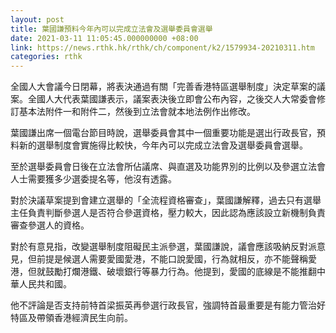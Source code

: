 ```yaml
---
layout: post
title: 葉國謙預料今年內可以完成立法會及選舉委員會選舉
date: 2021-03-11 11:05:45.000000000 +08:00
link: https://news.rthk.hk/rthk/ch/component/k2/1579934-20210311.htm
categories: rthk
---
```


全國人大會議今日閉幕，將表決通過有關「完善香港特區選舉制度」決定草案的議案。全國人大代表葉國謙表示，議案表決後立即會公布內容，之後交人大常委會修訂基本法附件一和附件二，然後到立法會就本地法例作出修改。

葉國謙出席一個電台節目時說，選舉委員會其中一個重要功能是選出行政長官，預料新的選舉制度會實施得比較快，今年內可以完成立法會及選舉委員會選舉。

至於選舉委員會日後在立法會所佔議席、與直選及功能界別的比例以及參選立法會人士需要獲多少選委提名等，他沒有透露。

對於決議草案提到會建立選舉的「全流程資格審查」，葉國謙解釋，過去只有選舉主任負責判斷參選人是否符合參選資格，壓力較大，因此認為應該設立新機制負責審查參選人的資格。

對於有意見指，改變選舉制度阻礙民主派參選，葉國謙說，議會應該吸納反對派意見，但前提是候選人需要愛國愛港，不能口說愛國，行為就相反，亦不能聲稱愛港，但就鼓勵打爛港鐵、破壞銀行等暴力行為。他提到，愛國的底線是不能推翻中華人民共和國。

他不評論是否支持前特首梁振英再參選行政長官，強調特首最重要是有能力管治好特區及帶領香港經濟民生向前。
